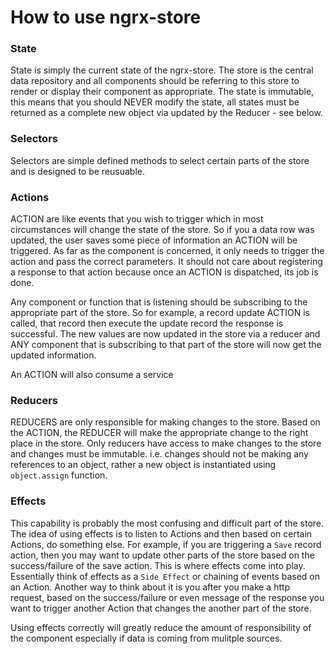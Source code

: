 # How to use ngrx-store

### State

State is simply the current state of the ngrx-store. The store is the central data repository and all components should be referring to this store to render or display their component as appropriate. The state is immutable, this means that you should NEVER modify the state, all states must be returned as a complete new object via updated by the Reducer - see below.

### Selectors

Selectors are simple defined methods to select certain parts of the store and is designed to be reusuable.

### Actions

ACTION are like events that you wish to trigger which in most circumstances will change the state of the store. So if you a data row was updated, the user saves some piece of information an ACTION will be triggered. As far as the component is concerned, it only needs to trigger the action and pass the correct parameters. It should not care about registering a response to that action because once an ACTION is dispatched, its job is done.

Any component or function that is listening should be subscribing to the appropriate part of the store. So for example, a record update ACTION is called, that record then execute the update record the response is successful. The new values are now updated in the store via a reducer and ANY component that is subscribing to that part of the store will now get the updated information.

An ACTION will also consume a service

### Reducers

REDUCERS are only responsible for making changes to the store. Based on the ACTION, the REDUCER will make the appropriate change to the right place in the store. Only reducers have access to make changes to the store and changes must be immutable. i.e. changes should not be making any references to an object, rather a new object is instantiated using `object.assign` function.

### Effects

This capability is probably the most confusing and difficult part of the store. The idea of using effects is to listen to Actions and then based on certain Actions, do something else. For example, if you are triggering a `Save` record action, then you may want to update other parts of the store based on the success/failure of the save action. This is where effects come into play. Essentially think of effects as a `Side Effect` or chaining of events based on an Action. Another way to think about it is you after you make a http request, based on the success/failure or even message of the response you want to trigger another Action that changes the another part of the store.

Using effects correctly will greatly reduce the amount of responsibility of the component especially if data is coming from mulitple sources.

